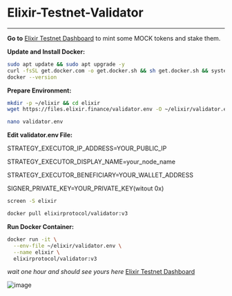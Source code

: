 # Elixir-Testnet-Validator
----------------------------------------------
**Go to** [Elixir Testnet Dashboard](https://testnet-3.elixir.xyz/) to mint some MOCK tokens and stake them.

**Update and Install Docker:**
 ```bash
 sudo apt update && sudo apt upgrade -y
 curl -fsSL get.docker.com -o get.docker.sh && sh get.docker.sh && systemctl start docker && systemctl enable docker
 docker --version
```
**Prepare Environment:**

```bash
mkdir -p ~/elixir && cd elixir
wget https://files.elixir.finance/validator.env -O ~/elixir/validator.env
```
```bash
nano validator.env
```
**Edit validator.env File:**

STRATEGY_EXECUTOR_IP_ADDRESS=YOUR_PUBLIC_IP

STRATEGY_EXECUTOR_DISPLAY_NAME=your_node_name

STRATEGY_EXECUTOR_BENEFICIARY=YOUR_WALLET_ADDRESS

SIGNER_PRIVATE_KEY=YOUR_PRIVATE_KEY(witout 0x)
```bash
screen -S elixir
```
```bash
docker pull elixirprotocol/validator:v3
```
**Run Docker Container:**


```bash
docker run -it \
  --env-file ~/elixir/validator.env \
  --name elixir \
  elixirprotocol/validator:v3
```
*wait one hour and should see yours here*
[Elixir Testnet Dashboard](https://testnet-3.elixir.xyz/)

![image](https://github.com/user-attachments/assets/01639a2a-8add-40d8-aca0-d32bf9d655cb)
